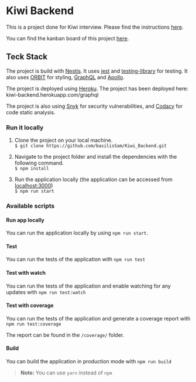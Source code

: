 # Kiwi Backend 

This is a project done for Kiwi interview. Please find the instructions [here](https://github.com/basilisSam/Kiwi/wiki/Kiwi-Assignment).

You can find the kanban board of this project [here](https://github.com/basilisSam/Kiwi_Backend/projects/2).

## Teck Stack

The project is build with [Nestjs](https://nestjs.com/). It uses [jest](https://jestjs.io/) and [testing-library](https://testing-library.com/) for testing. It also uses [ORBIT](https://orbit.kiwi/) for styling, [GraphQL](https://graphql.org/) and [Apollo](https://www.apollographql.com/).

The project is deployed using [Heroku](https://dashboard.heroku.com/). The project has been deployed here: kiwi-backend.herokuapp.com/graphql

The project is also using [Snyk](https://snyk.io/) for security vulnerabilities, and [Codacy](https://www.codacy.com/) for code static analysis.

### Run it locally

1. Clone the project on your local machine. <br/>
   `$ git clone https://github.com/basilisSam/Kiwi_Backend.git`

1. Navigate to the project folder and install the dependencies with the following command. <br/>
   `$ npm install`

1. Run the application locally (the application can be accessed from [localhost:3000](http://localhost:3000/)) <br/>
   `$ npm run start`

### Available scripts

#### Run app locally
You can run the application locally by using `npm run start`.

#### Test
You can run the tests of the application with `npm run test`

#### Test with watch
You can run the tests of the application and enable watching for any updates with `npm run test:watch`

#### Test with coverage

You can run the tests of the application and generate a coverage report with `npm run test:coverage`

The report can be found in the `/coverage/` folder.

#### Build

You can build the application in production mode with `npm run build`

> **Note:** You can use `yarn` instead of `npm`
